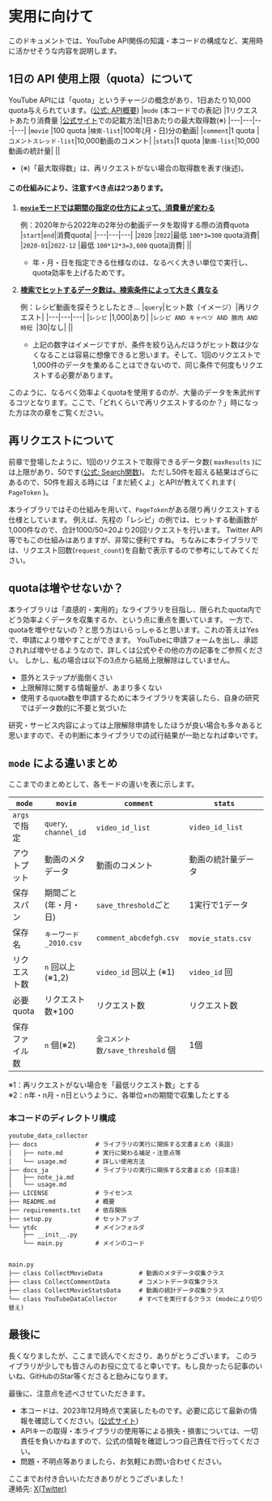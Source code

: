 # 実用に向けて

このドキュメントでは、YouTube API関係の知識・本コードの構成など、実用時に活かせそうな内容を説明します。




## 1日の API 使用上限（quota）について
YouTube APIには「quota」というチャージの概念があり、1日あたり10,000 quota与えられています。([公式: API概要](https://developers.google.com/youtube/v3/getting-started?hl=ja))
|`mode` (本コードでの表記)  |1リクエストあたり消費量 |[公式サイト](https://developers.google.com/youtube/v3/determine_quota_cost?hl=ja)での記載方法|1日あたりの最大取得数(※)
|---|---|---|---|
|`movie`  |100 quota  |`検索-list`|100年(月・日)分の動画|
|`comment`|1 quota  |`コメントスレッド-list`|10,000動画のコメント|
|`stats`|1 quota  |`動画-list`|10,000動画の統計量|
||
- (※)「最大取得数」は、再リクエストがない場合の取得数を表す(後述)。

#### この仕組みにより、注意すべき点は2つあります。

1. <u>**`movie`モードでは期間の指定の仕方によって、消費量が変わる**</u>

   例：2020年から2022年の2年分の動画データを取得する際の消費quota
    |`start`|`end`|消費quota|
    |---|---|---|
    |`2020`  |`2022`|最低 `100*3=300` quota消費|
    |`2020-01`|`2022-12` |最低 `100*12*3=3,600` quota消費|
    ||

    - 年・月・日を指定できる仕様なのは、なるべく大きい単位で実行し、quota効率を上げるためです。


2. <u>**検索でヒットするデータ数は、検索条件によって大きく異なる**</u>

    例：レシピ動画を探そうとしたとき...
    |`query`|ヒット数（イメージ）|再リクエスト|
    |---|---|---|
    |`レシピ`  |1,000|あり|
    |`レシピ AND キャベツ AND 豚肉 AND 時短 `|30|なし|
    ||

    - 上記の数字はイメージですが、条件を絞り込んだほうがヒット数は少なくなることは容易に想像できると思います。そして、1回のリクエストで1,000件のデータを集めることはできないので、同じ条件で何度もリクエストする必要があります。


このように、なるべく効率よくquotaを使用するのが、大量のデータを朱武州するコツとなります。ここで、「どれくらいで再リクエストするのか？」時になった方は次の章をご覧ください。

## 再リクエストについて
前章で登場したように、1回のリクエストで取得できるデータ数( `maxResults` )には上限があり、50です([公式: Search関数](https://developers.google.com/youtube/v3/docs/search/list?hl=ja))。 ただし50件を超える結果はざらにあるので、50件を超える時には「まだ続くよ」とAPIが教えてくれます( `PageToken` )。

本ライブラリではその仕組みを用いて、`PageToken`がある限り再リクエストする仕様としています。 例えば、先程の「レシピ」の例では、ヒットする動画数が1,000件なので、合計1000/50=20より20回リクエストを行います。 Twitter API等でもこの仕組みはありますが、非常に便利ですね。 ちなみに本ライブラリでは、リクエスト回数(`request_count`)を自動で表示するので参考にしてみてください。

## quotaは増やせないか？

本ライブラリは「直感的・実用的」なライブラリを目指し、限られたquota内でどう効率よくデータを収集するか、という点に重点を置いています。 一方で、quotaを増やせないの？と思う方はいらっしゃると思います。これの答えはYesで、申請により増やすことができます。
YouTubeに申請フォームを出し、承認されれば増やせるようなので、詳しくは公式やその他の方の記事をご参照ください。
しかし、私の場合は以下の3点から結局上限解除はしていません。
- 意外とステップが面倒くさい
- 上限解除に関する情報量が、あまり多くない
- 使用するquota数を申請するために本ライブラリを実装したら、自身の研究ではデータ数的に不要と気づいた

研究・サービス内容によっては上限解除申請をしたほうが良い場合も多々あると思いますので、その判断に本ライブラリでの試行結果が一助となれば幸いです。

## `mode` による違いまとめ
ここまでのまとめとして、各モードの違いを表に示します。

| `mode`    | `movie`              | `comment`          | `stats`           |
|-----------|----------------------|--------------------|-------------------|
| `args`で指定 | `query`, `channel_id` | `video_id_list`  　　　　  | `video_id_list`   |
| アウトプット    | 動画のメタデータ             | 動画のコメント            | 動画の統計量データ            |
| 保存スパン     | 期間ごと(年・月・日)          | `save_threshold`ごと| 1実行で1データ          |
| 保存名       | `キーワード_2010.csv`     | `comment_abcdefgh.csv`   | `movie_stats.csv`　 |
| リクエスト数    | `n` 回以上 (※1,2) | `video_id` 回以上 (※1)  | `video_id` 回      |
| 必要quota   | リクエスト数*100           | リクエスト数             | リクエスト数            |
| 保存ファイル数   | `n` 個(※2)     | `全コメント数/save_threshold` 個       | 1個           |

※1：再リクエストがない場合を「最低リクエスト数」とする  
※2：n年・n月・n日というように、各単位×nの期間で収集したとする

### 本コードのディレクトリ構成
```
youtube_data_collector
├── docs                # ライブラリの実行に関係する文書まとめ (英語)
│   ├── note.md         # 実行に関わる補足・注意点等
│   └── usage.md        # 詳しい使用方法
├── docs_ja             # ライブラリの実行に関係する文書まとめ (日本語)
│   ├── note_ja.md
│   └── usage.md
├── LICENSE             # ライセンス
├── README.md           # 概要
├── requirements.txt    # 依存関係
├── setup.py            # セットアップ
└── ytdc                # メインフォルダ
    ├── __init__.py
    └── main.py         # メインのコード
```
```

main.py
├── class CollectMovieData          # 動画のメタデータ収集クラス
├── class CollectCommentData        # コメントデータ収集クラス
├── class CollectMovieStatsData     # 動画の統計データ収集クラス
└── class YouTubeDataCollector      # すべてを実行するクラス (modeにより切り替え)
```

## 最後に
長くなりましたが、ここまで読んでくださり、ありがとうございます。
このライブラリが少しでも皆さんのお役に立てると幸いです。もし良かったら記事のいいね、GitHubのStar等くださると励みになります。

最後に、注意点を述べさせていただきます。  
- 本コードは、2023年12月時点で実装したものです。必要に応じて最新の情報を確認してください。([公式サイト]((https://developers.google.com/youtube/v3/getting-started?hl=ja)))
- APIキーの取得・本ライブラリの使用等による損失・損害については、一切責任を負いかねますので、公式の情報を確認しつつ自己責任で行ってください。
- 問題・不明点等ありましたら、お気軽にお問い合わせください。

ここまでお付き合いいただきありがとうございました！  
連絡先: [X(Twitter)](https://twitter.com/kanure24)
